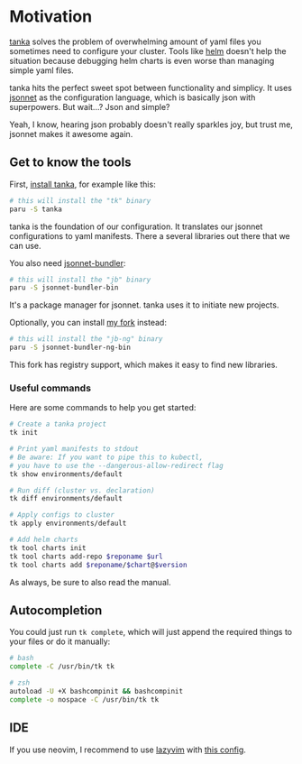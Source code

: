 # Motivation

[tanka](https://tanka.dev/) solves the problem of overwhelming amount of yaml files you
sometimes need to configure your cluster. Tools like [helm](https://helm.sh/) doesn't help
the situation because debugging helm charts is even worse than managing simple yaml files.

tanka hits the perfect sweet spot between functionality and simplicy. It uses [jsonnet](https://jsonnet.org/)
as the configuration language, which is basically json with superpowers. But wait...? Json and simple?

Yeah, I know, hearing json probably doesn't really sparkles joy, but trust me, jsonnet makes it awesome again.

## Get to know the tools

First, [install tanka](https://tanka.dev/install#tanka), for example like this:

```bash
# this will install the "tk" binary
paru -S tanka
```

tanka is the foundation of our configuration. It translates our jsonnet configurations to
yaml manifests. There a several libraries out there that we can use.

You also need [jsonnet-bundler](https://tanka.dev/install#jsonnet-bundler):

```bash
# this will install the "jb" binary
paru -S jsonnet-bundler-bin
```

It's a package manager for jsonnet. tanka uses it to initiate new projects.

Optionally, you can install [my fork](https://github.com/dadav/jsonnet-bundler-ng) instead:

```bash
# this will install the "jb-ng" binary
paru -S jsonnet-bundler-ng-bin
```

This fork has registry support, which makes it easy to find new libraries.

### Useful commands

Here are some commands to help you get started:

```bash
# Create a tanka project
tk init

# Print yaml manifests to stdout
# Be aware: If you want to pipe this to kubectl,
# you have to use the --dangerous-allow-redirect flag
tk show environments/default

# Run diff (cluster vs. declaration)
tk diff environments/default

# Apply configs to cluster
tk apply environments/default

# Add helm charts
tk tool charts init
tk tool charts add-repo $reponame $url
tk tool charts add $reponame/$chart@$version
```

As always, be sure to also read the manual.

## Autocompletion

You could just run `tk complete`, which will just append the required things to your files or
do it manually:

```bash
# bash
complete -C /usr/bin/tk tk

# zsh
autoload -U +X bashcompinit && bashcompinit
complete -o nospace -C /usr/bin/tk tk
```

## IDE

If you use neovim, I recommend to use [lazyvim](https://lazyvim.org/) with [this config](https://github.com/dadav/dotfiles/blob/master/.config/nvim/lua/plugins/languages/jsonnet.lua).
